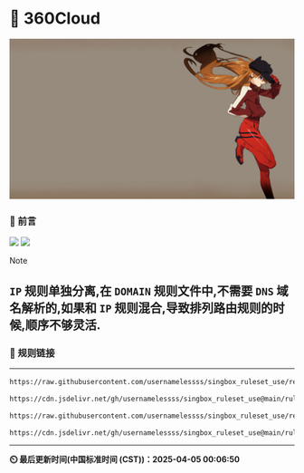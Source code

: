 
# 🧸 360Cloud
![](https://raw.githubusercontent.com/usernamelessss/picture-bed/main/images/202504042256831.jpg)
### 📣 前言
![](https://shields.io/badge/-移除重复规则-ff69b4) ![](https://shields.io/badge/-IP&nbsp;规则单独存放不与&nbsp;DOMAIN&nbsp;等混合-green)
> [!NOTE]
**`IP` 规则单独分离,在 `DOMAIN` 规则文件中,不需要 `DNS` 域名解析的,如果和 `IP` 规则混合,导致排列路由规则的时候,顺序不够灵活.**
---

###  🔗 规则链接
---

```url
https://raw.githubusercontent.com/usernamelessss/singbox_ruleset_use/refs/heads/main/rule/360Cloud/360Cloud_IP.json
```

```url
https://cdn.jsdelivr.net/gh/usernamelessss/singbox_ruleset_use@main/rule/360Cloud/360Cloud_IP.json
```

```url
https://raw.githubusercontent.com/usernamelessss/singbox_ruleset_use/refs/heads/main/rule/360Cloud/360Cloud_IP.srs
```

```url
https://cdn.jsdelivr.net/gh/usernamelessss/singbox_ruleset_use@main/rule/360Cloud/360Cloud_IP.srs
```

---
**⏲️ 最后更新时间(中国标准时间 (CST))：2025-04-05 00:06:50**